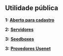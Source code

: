 ## Utilidade pública

**1:** **[Aberto para cadastro](aberto_para_cadastro.md)**

**2:** **[Servidores](servidores.md)**

**3:** **[Seedboxes](seedboxes.md)**

**3:** **[Provedores Usenet](provedores_usenet.md)**
